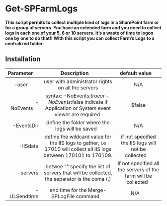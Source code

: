 
# Get-SPFarmLogs

**This script permits to collect multiple kind of logs in a SharePoint farm or for a group of servers. You have an extended farm and you need to collect logs in each one of your 5, 6 or 10 servers. It’s a waste of time to logon one by one to do that!! With this script you can collect Farm’s Logs to a centralized folder.**

## Installation


| Parameter     | Description      | default value    |
| -------------:|:----------------:|:----------------:|
| -user         | user with administrator rights on all the servers                                                        | N/A    |
| -NoEvents     | syntax: -NoEvents:$true or -NoEvents:$false indicate if Application or System event viewer are required  | $false |
| -EventsDir | define the folder where the logs will be saved    | N/A |
| -IISdate | define the wildcard value for the IIS logs to gather, i.e 17010 will collect all IIS logs between 170101 to 170109.| if not specified the IIS logs will not be collected     |
| -servers | betwee "" specify the list of servers that will be collected, the separator is the coma (,)| if not specified all the servers of the farm will be collected   || -ULSstarttime | start time for the Merge-SPLogFile command  | N/A      |
| -ULSendtime | end time for the Merge-SPLogFile command     | N/A      |
